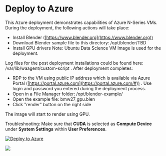 # Deploy to Azure


This Azure deployment demonstrates capabilities of Azure N-Series VMs.
During the deployment, the following actions will take place:

 - Install Blender ([https://www.blender.org](https://www.blender.org))
 - Download Blender sample file to this directory: /opt/blender/TBD
 - Install GPU drivers
Note: Ubuntu Data Science VM Image is used for the deployment.

Log files for the post deployment installations could be found here: /var/lib/waagent/custom-script .
After deployment completes:

 - RDP to the VM using public IP address which is available via Azure Portal ([https://portal.azure.com](https://portal.azure.com/#)) . Use login and password you entered during the deployment process.
 - Open in a File Manager folder: /opt/blender-example/
 - Open the example file: bmw27_gpu.blen
 - Click  "render" button on the right side 

The image will start to render using GPU. 

Troubleshooting:
Make sure that **CUDA** is selected as **Compute Device** under **System Settings** within **User Preferences**.



[![Deploy to Azure](https://azuredeploy.net/deploybutton.svg)](https://deploy.azure.com/?repository=https://github.com/huzferd/deploy-to-azure)

<a href="http://armviz.io/#/?load=https://raw.githubusercontent.com/huzferd/deploy-to-azure/master/azuredeploy.json" target="_blank">
    <img src="http://armviz.io/visualizebutton.png"/>
</a>
